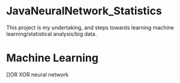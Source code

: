 # JavaNeuralNetwork_Statistics
This project is my undertaking, and steps towards learning machine learning/statistical analysis/big data. 

# Machine Learning  
[]OR XOR neural network  

